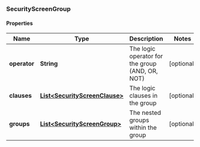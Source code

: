 
### SecurityScreenGroup

#### Properties
Name | Type | Description | Notes
------------ | ------------- | ------------- | -------------
**operator** | **String** | The logic operator for the group (AND, OR, NOT) |  [optional]
**clauses** | [**List&lt;SecurityScreenClause&gt;**](SecurityScreenClause.md) | The logic clauses in the group |  [optional]
**groups** | [**List&lt;SecurityScreenGroup&gt;**](SecurityScreenGroup.md) | The nested groups within the group |  [optional]



